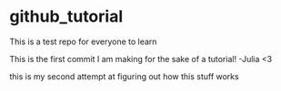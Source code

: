 # github_tutorial
This is a test repo for everyone to learn

This is the first commit I am making for the sake of a tutorial!
-Julia <3

this is my second attempt at figuring out how this stuff works
